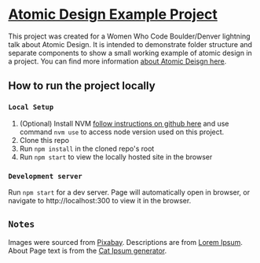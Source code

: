 # [Atomic Design Example Project](https://rachel-blue.github.io/atomic-design-example)
This project was created for a Women Who Code Boulder/Denver lightning talk about Atomic Design. 
It is intended to demonstrate folder structure and separate components to show a small working example of
atomic design in a project. 
You can find more information [about Atomic Deisgn here](https://bradfrost.com/blog/post/atomic-web-design/).

## How to run the project locally
### `Local Setup`
1. (Optional) Install NVM [follow instructions on github here](https://github.com/nvm-sh/nvm) and use command `nvm use` to access node version used on this project. 
2. Clone this repo
3. Run `npm install` in the cloned repo's root
4. Run `npm start` to view the locally hosted site in the browser

### `Development server`
Run `npm start` for a dev server.
Page will automatically open in browser,
or navigate to http://localhost:300 to view it in the browser.

## `Notes`
Images were sourced from [Pixabay](https://pixabay.com/).
Descriptions are from [Lorem Ipsum](https://www.lipsum.com/).
About Page text is from the [Cat Ipsum generator](http://www.catipsum.com/).
